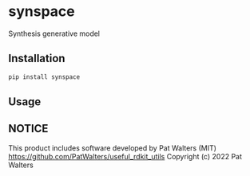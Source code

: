 # synspace
Synthesis generative model

## Installation

```sh
pip install synspace
```

## Usage


## NOTICE

This product includes software developed by Pat Walters (MIT)
https://github.com/PatWalters/useful_rdkit_utils
Copyright (c) 2022 Pat Walters
